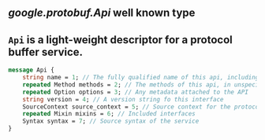 *google.protobuf.Api* well known type
---
`Api` is a light-weight descriptor for a protocol buffer service.
---
```proto
message Api {
    string name = 1; // The fully qualified name of this api, including package name followed by the api's simple name
    repeated Method methods = 2; // The methods of this api, in unspecified order
    repeated Option options = 3; // Any metadata attached to the API
    string version = 4; // A version string fo this interface
    SourceContext source_context = 5; // Source context for the protocol buffer service
    repeated Mixin mixins = 6; // Included interfaces
    Syntax syntax = 7; // Source syntax of the service
}
```